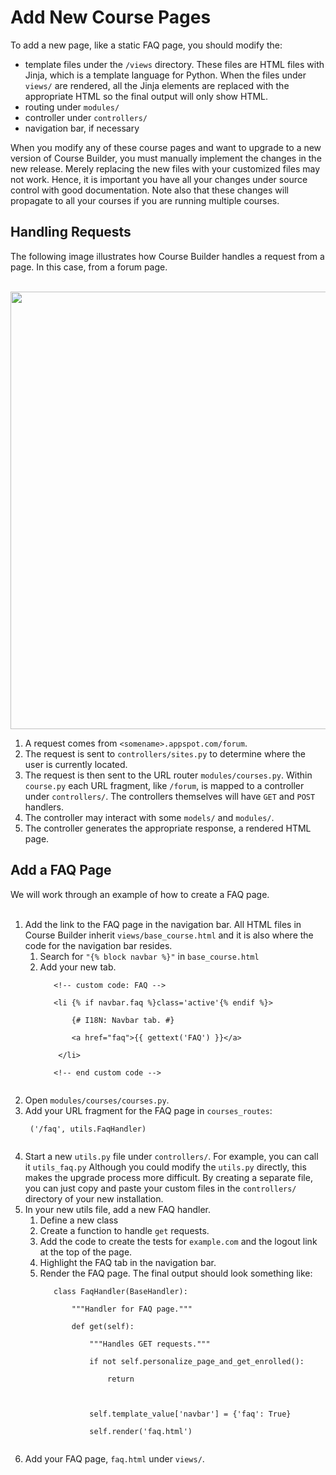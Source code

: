 <h1>Add New Course Pages</h1>



To add a new page, like a static FAQ page, you should modify the:

  * template files under the `/views` directory. These files are HTML files with Jinja, which is a template language for Python. When the files under `views/` are rendered, all the Jinja elements are replaced with the appropriate HTML so the final output will only show HTML.
  * routing under `modules/`
  * controller under `controllers/`
  * navigation bar, if necessary

When you modify any of these course pages and want to upgrade to a new version of Course Builder, you must manually implement the changes in the new release. Merely replacing the new files with your customized files may not work. Hence, it is important you have all your changes under source control with good documentation. Note also that these changes will propagate to all your courses if you are running multiple courses.

## Handling Requests ##
The following image illustrates how Course Builder handles a request from a page. In this case, from a forum page.

<br> <img src='http://wiki.course-builder.googlecode.com/git/images/request-handling.png' width='700px' />

<ol><li>A request comes from <code>&lt;somename&gt;.appspot.com/forum</code>.<br>
</li><li>The request is sent to <code>controllers/sites.py</code> to determine where the user is currently located.<br>
</li><li>The request is then sent to the URL router <code>modules/courses.py</code>. Within <code>course.py</code> each URL fragment, like <code>/forum</code>, is mapped to a controller under <code>controllers/</code>. The controllers themselves will have <code>GET</code> and <code>POST</code> handlers.<br>
</li><li>The controller may interact with some <code>models/</code> and <code>modules/</code>.<br>
</li><li>The controller generates the appropriate response, a rendered HTML page.</li></ol>

<h2>Add a FAQ Page</h2>
We will work through an example of how to create a FAQ page.<br>
<br>
<ol><li>Add the link to the FAQ page in the navigation bar. All HTML files in Course Builder inherit <code>views/base_course.html</code> and it is also where the code for the navigation bar resides.<br>
<ol><li>Search for <code>"{% block navbar %}"</code> in <code>base_course.html</code>
</li><li>Add your new tab.<br>
<pre><code>   &lt;!-- custom code: FAQ --&gt;	<br>
   &lt;li {% if navbar.faq %}class='active'{% endif %}&gt;<br>
       {# I18N: Navbar tab. #}<br>
       &lt;a href="faq"&gt;{{ gettext('FAQ') }}&lt;/a&gt;<br>
    &lt;/li&gt;<br>
   &lt;!-- end custom code --&gt;<br>
</code></pre>
</li></ol></li><li>Open <code>modules/courses/courses.py</code>.<br>
</li><li>Add your URL fragment for the FAQ page in <code>courses_routes</code>:<br>
<pre><code> ('/faq', utils.FaqHandler)<br>
</code></pre>
</li><li>Start a new <code>utils.py</code> file under <code>controllers/</code>. For example, you can call it <code>utils_faq.py</code> Although you could modify the <code>utils.py</code> directly, this makes the upgrade process more difficult. By creating a separate file, you can just copy and paste your custom files in the <code>controllers/</code> directory of your new installation.<br>
</li><li>In your new utils file, add a new FAQ handler.<br>
<ol><li>Define a new class<br>
</li><li>Create a function to handle <code>get</code> requests.<br>
</li><li>Add the code to create the tests for <code>example.com</code> and the logout link at the top of the page.<br>
</li><li>Highlight the FAQ tab in the navigation bar.<br>
</li><li>Render the FAQ page. The final output should look something like:<br>
<pre><code>   class FaqHandler(BaseHandler):<br>
       """Handler for FAQ page."""<br>
       def get(self):<br>
           """Handles GET requests."""<br>
           if not self.personalize_page_and_get_enrolled():<br>
               return<br>
           <br>
           self.template_value['navbar'] = {'faq': True}<br>
           self.render('faq.html')<br>
</code></pre>
</li></ol></li><li>Add your FAQ page, <code>faq.html</code> under <code>views/</code>.</li></ol>

